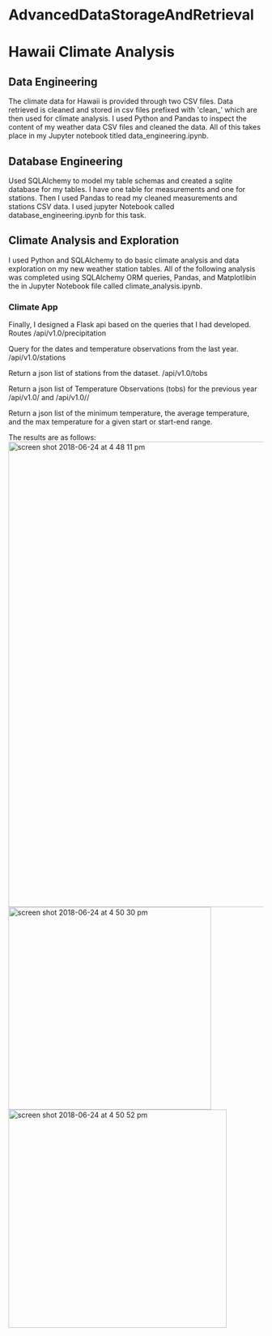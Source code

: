 # AdvancedDataStorageAndRetrieval
# Hawaii Climate Analysis

## Data Engineering
The climate data for Hawaii is provided through two CSV files. Data retrieved is cleaned and stored in csv  files prefixed with 'clean_' which are then used for climate analysis.
I used Python and Pandas to inspect the content of my weather data CSV files and cleaned the data.
All of this takes place in my Jupyter notebook titled data_engineering.ipynb.

## Database Engineering
Used SQLAlchemy to model my table schemas and created a sqlite database for my tables. I have one table for measurements and one for stations. Then I used Pandas to read my cleaned measurements and stations CSV data. I used jupyter Notebook called database_engineering.ipynb for this task.

## Climate Analysis and Exploration
I used Python and SQLAlchemy to do basic climate analysis and data exploration on my new weather station tables. All of the following analysis was completed using SQLAlchemy ORM queries, Pandas, and Matplotlibin the in Jupyter Notebook file called climate_analysis.ipynb.

### Climate App
Finally, I designed a Flask api based on the queries that I had developed.
Routes
/api/v1.0/precipitation

Query for the dates and temperature observations from the last year.
/api/v1.0/stations

Return a json list of stations from the dataset.
/api/v1.0/tobs

Return a json list of Temperature Observations (tobs) for the previous year
/api/v1.0/<start> and /api/v1.0/<start>/<end>

Return a json list of the minimum temperature, the average temperature, and the max temperature for a given start or start-end range.

The results are as follows:
<img width="919" alt="screen shot 2018-06-24 at 4 48 11 pm" src="https://user-images.githubusercontent.com/34551186/41823514-14934c12-77cf-11e8-966d-51eda0d9444e.png">
<img width="400" alt="screen shot 2018-06-24 at 4 50 30 pm" src="https://user-images.githubusercontent.com/34551186/41823512-12ae11c0-77cf-11e8-8bc4-6886d8d44a28.png">
<img width="431" alt="screen shot 2018-06-24 at 4 50 52 pm" src="https://user-images.githubusercontent.com/34551186/41823508-0fcee7e0-77cf-11e8-9aba-4e0b7d2cd00c.png">


